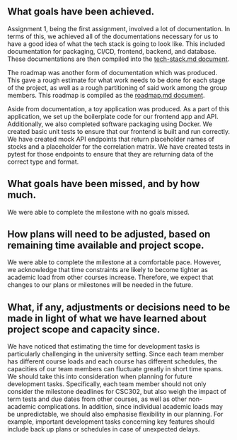 ## What goals have been achieved.
Assignment 1, being the first assignment, involved a lot of documentation.  In terms of this, we achieved all of the documentations necessary for us to have a good idea of what the tech stack is going to look like.  This included documentation for packaging, CI/CD, frontend, backend, and database.  These documentations are then compiled into the [tech-stack.md document](https://github.com/tqe1999/csc302-skynet/blob/main/documentation/tech-stack.md).
 
The roadmap was another form of documentation which was produced.  This gave a rough estimate for what work needs to be done for each stage of the project, as well as a rough partitioning of said work among the group members.  This roadmap is compiled as the [roadmap.md document](https://github.com/tqe1999/csc302-skynet/blob/main/documentation/roadmap.md).
 
Aside from documentation, a toy application was produced.  As a part of this application, we set up the boilerplate code for our frontend app and API.  Additionally, we also completed software packaging using Docker.  We created basic unit tests to ensure that our frontend is built and run correctly.  We have created mock API endpoints that return placeholder names of stocks and a placeholder for the correlation matrix.  We have created tests in pytest for those endpoints to ensure that they are returning data of the correct type and format.
 
## What goals have been missed, and by how much.
We were able to complete the milestone with no goals missed.
 
## How plans will need to be adjusted, based on remaining time available and project scope.
We were able to complete the milestone at a comfortable pace. However, we acknowledge that time constraints are likely to become tighter as academic load from other courses increase. Therefore, we expect that changes to our plans or milestones will be needed in the future.
 
## What, if any, adjustments or decisions need to be made in light of what we have learned about project scope and capacity since. 
We have noticed that estimating the time for development tasks is particularly challenging in the university setting. Since each team member has different course loads and each course has different schedules, the capacities of our team members can fluctuate greatly in short time spans. We should take this into consideration when planning for future development tasks. Specifically, each team member should not only consider the milestone deadlines for CSC302, but also weigh the impact of term tests and due dates from other courses, as well as other non-academic complications. In addition, since individual academic loads may be unpredictable, we should also emphasise flexibility in our planning. For example, important development tasks concerning key features should include back up plans or schedules in case of unexpected delays.

